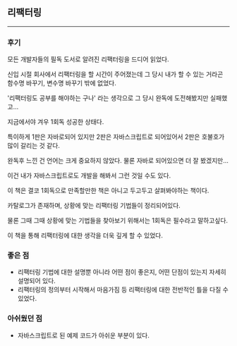 ## 리팩터링

---

### 후기

모든 개발자들의 필독 도서로 알려진 리팩터링을 드디어 읽었다.

신입 시절 회사에서 리팩터링을 할 시간이 주어졌는데 그 당시 내가 할 수 있는 거라곤 함수명 바꾸기, 변수명 바꾸기 밖에 없었다.

'리팩터링도 공부를 해야하는 구나' 라는 생각으로 그 당시 완독에 도전해봤지만 실패했고...

지금에서야 겨우 1회독 성공한 상태다.

특이하게 1판은 자바로되어 있지만 2판은 자바스크립트로 되어있어서 2판은 호불호가 많이 갈리는 것 같다.

완독후 느낀 건 언어는 크게 중요하지 않았다. 물론 자바로 되어있으면 더 잘 봤겠지만...

이건 내가 자바스크립트로도 개발을 해봐서 그런 것일 수도 있다.

이 책은 결코 1회독으로 만족할만한 책은 아니고 두고두고 살펴봐야하는 책이다.

카탈로그가 존재하며, 상황에 맞는 리팩터링 기법들이 정리되어있다.

물론 그때 그때 상황에 맞는 기법들을 찾아보기 위해서는 1회독은 필수라고 말하고싶다.

이 책을 통해 리팩터링에 대한 생각을 더욱 깊게 할 수 있었다.

### 좋은 점
- 리팩터링 기법에 대한 설명뿐 아니라 어떤 점이 좋은지, 어떤 단점이 있는지 자세히 설명되어 있다.
- 리팩터링의 정의부터 시작해서 마음가짐 등 리팩터링에 대한 전반적인 틀을 다질 수 있었다.

### 아쉬웠던 점
- 자바스크립트로 된 예제 코드가 아쉬운 부분이 있다.


